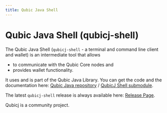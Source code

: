 ```yaml
---
title: Qubic Java Shell
---
```


# Qubic Java Shell (qubicj-shell)

The Qubic Java Shell (`qubicj-shell` - a terminal and command line client and wallet) is an intermediate tool that allows

* to communicate with the Qubic Core nodes and 
* provides wallet functionality.

It uses and is part of the Qubic Java Library. You can get the code and the documentation here: 
[Qubic Java repository](https://gitlab.com/qubic-contributions/qubicj) / 
[QubicJ Shell submodule](https://gitlab.com/qubic-contributions/qubicj/-/blob/main/qubicj-shell).

The latest `qubicj-shell` release is always available here: 
[Release Page](https://gitlab.com/qubic-contributions/qubicj/-/releases/permalink/latest).

Qubicj is a community project.